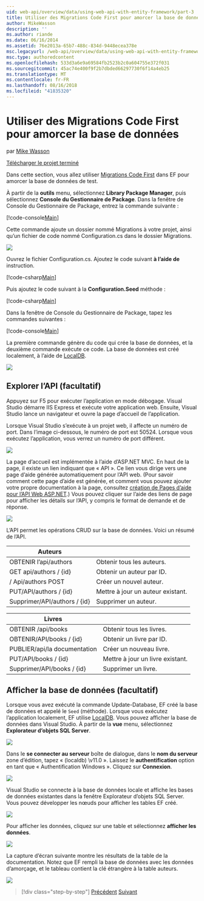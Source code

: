 ```yaml
---
uid: web-api/overview/data/using-web-api-with-entity-framework/part-3
title: Utiliser des Migrations Code First pour amorcer la base de données | Microsoft Docs
author: MikeWasson
description: ''
ms.author: riande
ms.date: 06/16/2014
ms.assetid: 76e2013a-65b7-488c-834d-9448ecea378e
msc.legacyurl: /web-api/overview/data/using-web-api-with-entity-framework/part-3
msc.type: authoredcontent
ms.openlocfilehash: 533d3a6e9a69584fb2523b2c0a604755e372f031
ms.sourcegitcommit: 45ac74e400f9f2b7dbded66297730f6f14a4eb25
ms.translationtype: MT
ms.contentlocale: fr-FR
ms.lasthandoff: 08/16/2018
ms.locfileid: "41835320"
---
```

<a name="use-code-first-migrations-to-seed-the-database"></a>Utiliser des Migrations Code First pour amorcer la base de données
====================
par [Mike Wasson](https://github.com/MikeWasson)

[Télécharger le projet terminé](https://github.com/MikeWasson/BookService)

Dans cette section, vous allez utiliser [Migrations Code First](https://msdn.microsoft.com/data/jj591621) dans EF pour amorcer la base de données de test.

À partir de la **outils** menu, sélectionnez **Library Package Manager**, puis sélectionnez **Console du Gestionnaire de Package**. Dans la fenêtre de Console du Gestionnaire de Package, entrez la commande suivante :

[!code-console[Main](part-3/samples/sample1.cmd)]

Cette commande ajoute un dossier nommé Migrations à votre projet, ainsi qu’un fichier de code nommé Configuration.cs dans le dossier Migrations.

![](part-3/_static/image1.png)

Ouvrez le fichier Configuration.cs. Ajoutez le code suivant **à l’aide de** instruction.

[!code-csharp[Main](part-3/samples/sample2.cs)]

Puis ajoutez le code suivant à la **Configuration.Seed** méthode :

[!code-csharp[Main](part-3/samples/sample3.cs)]

Dans la fenêtre de Console du Gestionnaire de Package, tapez les commandes suivantes :

[!code-console[Main](part-3/samples/sample4.cmd)]

La première commande génère du code qui crée la base de données, et la deuxième commande exécute ce code. La base de données est créé localement, à l’aide de [LocalDB](https://msdn.microsoft.com/library/hh510202.aspx).

![](part-3/_static/image2.png)

## <a name="explore-the-api-optional"></a>Explorer l’API (facultatif)

Appuyez sur F5 pour exécuter l’application en mode débogage. Visual Studio démarre IIS Express et exécute votre application web. Ensuite, Visual Studio lance un navigateur et ouvre la page d’accueil de l’application.

Lorsque Visual Studio s’exécute à un projet web, il affecte un numéro de port. Dans l’image ci-dessous, le numéro de port est 50524. Lorsque vous exécutez l’application, vous verrez un numéro de port différent.

![](part-3/_static/image3.png)

La page d’accueil est implémentée à l’aide d’ASP.NET MVC. En haut de la page, il existe un lien indiquant que « API ». Ce lien vous dirige vers une page d’aide générée automatiquement pour l’API web. (Pour savoir comment cette page d’aide est générée, et comment vous pouvez ajouter votre propre documentation à la page, consultez [création de Pages d’aide pour l’API Web ASP.NET](../../getting-started-with-aspnet-web-api/creating-api-help-pages.md).) Vous pouvez cliquer sur l’aide des liens de page pour afficher les détails sur l’API, y compris le format de demande et de réponse.

![](part-3/_static/image4.png)

L’API permet les opérations CRUD sur la base de données. Voici un résumé de l’API.

| Auteurs |  |
| --- | -- |
| OBTENIR l’api/authors | Obtenir tous les auteurs. |
| GET api/authors / {id} | Obtenir un auteur par ID. |
| / Api/authors POST | Créer un nouvel auteur. |
| PUT/API/authors / {id} | Mettre à jour un auteur existant. |
| Supprimer/API/authors / {id} | Supprimer un auteur. |

| Livres |  |
| --- | -- |
| OBTENIR /api/books | Obtenir tous les livres. |
| OBTENIR/API/books / {id} | Obtenir un livre par ID. |
| PUBLIER/api/la documentation | Créer un nouveau livre. |
| PUT/API/books / {id} | Mettre à jour un livre existant. |
| Supprimer/API/books / {id} | Supprimer un livre. |

## <a name="view-the-database-optional"></a>Afficher la base de données (facultatif)

Lorsque vous avez exécuté la commande Update-Database, EF créé la base de données et appelé le `Seed` (méthode). Lorsque vous exécutez l’application localement, EF utilise [LocalDB](https://blogs.msdn.com/b/sqlexpress/archive/2011/07/12/introducing-localdb-a-better-sql-express.aspx). Vous pouvez afficher la base de données dans Visual Studio. À partir de la **vue** menu, sélectionnez **Explorateur d’objets SQL Server**.

![](part-3/_static/image5.png)

Dans le **se connecter au serveur** boîte de dialogue, dans le **nom du serveur** zone d’édition, tapez « (localdb) \v11.0 ». Laissez le **authentification** option en tant que « Authentification Windows ». Cliquez sur **Connexion**.

![](part-3/_static/image6.png)

Visual Studio se connecte à la base de données locale et affiche les bases de données existantes dans la fenêtre Explorateur d’objets SQL Server. Vous pouvez développer les nœuds pour afficher les tables EF créé.

![](part-3/_static/image7.png)

Pour afficher les données, cliquez sur une table et sélectionnez **afficher les données**.

![](part-3/_static/image8.png)

La capture d’écran suivante montre les résultats de la table de la documentation. Notez que EF rempli la base de données avec les données d’amorçage, et le tableau contient la clé étrangère à la table auteurs.

![](part-3/_static/image9.png)

> [!div class="step-by-step"]
> [Précédent](part-2.md)
> [Suivant](part-4.md)
